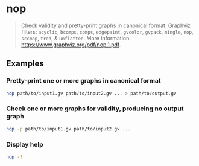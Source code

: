 # nop

> Check validity and pretty-print graphs in canonical format. Graphviz filters: `acyclic`, `bcomps`, `comps`, `edgepaint`, `gvcolor`, `gvpack`, `mingle`, `nop`, `sccmap`, `tred`, & `unflatten`. More information: <https://www.graphviz.org/pdf/nop.1.pdf>.

## Examples

### Pretty-print one or more graphs in canonical format

```bash
nop path/to/input1.gv path/to/input2.gv ... > path/to/output.gv
```

### Check one or more graphs for validity, producing no output graph

```bash
nop -p path/to/input1.gv path/to/input2.gv ...
```

### Display help

```bash
nop -?
```
